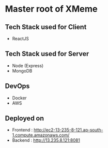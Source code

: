 # Master root of XMeme

## Tech Stack used for Client
 - ReactJS

## Tech Stack used for Server
 - Node (Express)
 - MongoDB

## DevOps
 - Docker
 - AWS

## Deployed on
 - Frontend : http://ec2-13-235-8-121.ap-south-1.compute.amazonaws.com/
 - Backend : http://13.235.8.121:8081

